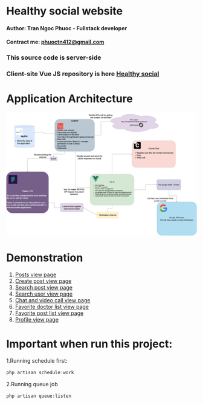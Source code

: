 # Healthy social website

#### Author: Tran Ngoc Phuoc - Fullstack developer

#### Contract me: phuoctn412@gmail.com

### This source code is server-side

### Client-site Vue JS repository is here [Healthy social](https://github.com/FPT-Greenwich-University/server-api-healthy-forum "Laravel project")

# Application Architecture

![Application Architecture](project-introduce/images/application_architecture.png)

# Demonstration

1. [Posts view page](project-introduce/images/posts.png)
2. [Create post view page](project-introduce/images/create-posts.png)
3. [Search post view page](project-introduce/images/search-posts.png)
4. [Search user view page](project-introduce/images/search-users.png)
5. [Chat and video call view page](project-introduce/images/chat-videocall.png)
6. [Favorite doctor list view page](project-introduce/images/favorite-doctor-list.png)
7. [Favorite post list view page](project-introduce/images/favorite-post.png)
8. [Profile view page](project-introduce/images/profiles.png)

# Important when run this project:

1.Running schedule first:

```php
php artisan schedule:work 
```
2.Running queue job
```php
php artisan queue:listen
```

